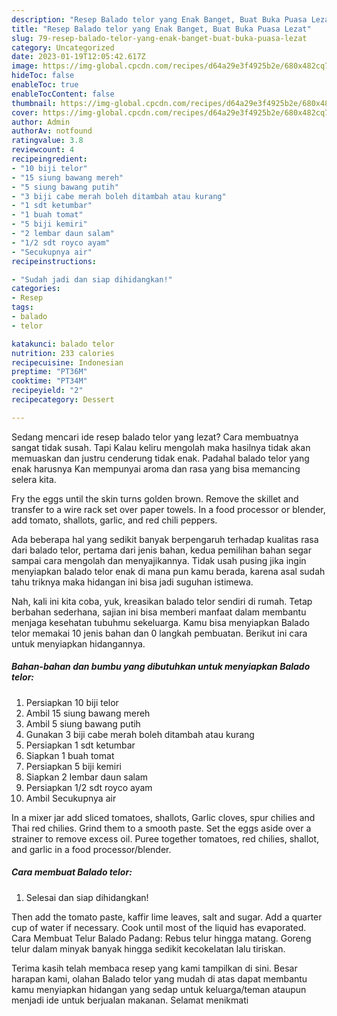 ```yaml
---
description: "Resep Balado telor yang Enak Banget, Buat Buka Puasa Lezat"
title: "Resep Balado telor yang Enak Banget, Buat Buka Puasa Lezat"
slug: 79-resep-balado-telor-yang-enak-banget-buat-buka-puasa-lezat
category: Uncategorized
date: 2023-01-19T12:05:42.617Z
image: https://img-global.cpcdn.com/recipes/d64a29e3f4925b2e/680x482cq70/balado-telor-foto-resep-utama.jpg
hideToc: false
enableToc: true
enableTocContent: false
thumbnail: https://img-global.cpcdn.com/recipes/d64a29e3f4925b2e/680x482cq70/balado-telor-foto-resep-utama.jpg
cover: https://img-global.cpcdn.com/recipes/d64a29e3f4925b2e/680x482cq70/balado-telor-foto-resep-utama.jpg
author: Admin
authorAv: notfound
ratingvalue: 3.8
reviewcount: 4
recipeingredient:
- "10 biji telor"
- "15 siung bawang mereh"
- "5 siung bawang putih"
- "3 biji cabe merah boleh ditambah atau kurang"
- "1 sdt ketumbar"
- "1 buah tomat"
- "5 biji kemiri"
- "2 lembar daun salam"
- "1/2 sdt royco ayam"
- "Secukupnya air"
recipeinstructions:

- "Sudah jadi dan siap dihidangkan!"
categories:
- Resep
tags:
- balado
- telor

katakunci: balado telor 
nutrition: 233 calories
recipecuisine: Indonesian
preptime: "PT36M"
cooktime: "PT34M"
recipeyield: "2"
recipecategory: Dessert

---
```



Sedang mencari ide resep balado telor yang lezat? Cara membuatnya sangat tidak susah. Tapi Kalau keliru mengolah maka hasilnya tidak akan memuaskan dan justru cenderung tidak enak. Padahal balado telor yang enak harusnya Kan mempunyai aroma dan rasa yang bisa memancing selera kita.


Fry the eggs until the skin turns golden brown. Remove the skillet and transfer to a wire rack set over paper towels. In a food processor or blender, add tomato, shallots, garlic, and red chili peppers.

Ada beberapa hal yang sedikit banyak berpengaruh terhadap kualitas rasa dari balado telor, pertama dari jenis bahan, kedua pemilihan bahan segar sampai cara mengolah dan menyajikannya. Tidak usah pusing jika ingin menyiapkan balado telor enak di mana pun kamu berada, karena asal sudah tahu triknya maka hidangan ini bisa jadi suguhan istimewa.


Nah, kali ini kita coba, yuk, kreasikan balado telor sendiri di rumah. Tetap berbahan sederhana, sajian ini bisa memberi manfaat dalam membantu menjaga kesehatan tubuhmu sekeluarga. Kamu bisa menyiapkan Balado telor memakai 10 jenis bahan dan 0 langkah pembuatan. Berikut ini cara untuk menyiapkan hidangannya.

<!--inarticleads1-->

##### Bahan-bahan dan bumbu yang dibutuhkan untuk menyiapkan Balado telor:

1. Persiapkan 10 biji telor
1. Ambil 15 siung bawang mereh
1. Ambil 5 siung bawang putih
1. Gunakan 3 biji cabe merah boleh ditambah atau kurang
1. Persiapkan 1 sdt ketumbar
1. Siapkan 1 buah tomat
1. Persiapkan 5 biji kemiri
1. Siapkan 2 lembar daun salam
1. Persiapkan 1/2 sdt royco ayam
1. Ambil Secukupnya air


In a mixer jar add sliced tomatoes, shallots, Garlic cloves, spur chilies and Thai red chilies. Grind them to a smooth paste. Set the eggs aside over a strainer to remove excess oil. Puree together tomatoes, red chilies, shallot, and garlic in a food processor/blender. 

<!--inarticleads2-->

##### Cara membuat Balado telor:


1. Selesai dan siap dihidangkan!

Then add the tomato paste, kaffir lime leaves, salt and sugar. Add a quarter cup of water if necessary. Cook until most of the liquid has evaporated. Cara Membuat Telur Balado Padang: Rebus telur hingga matang. Goreng telur dalam minyak banyak hingga sedikit kecokelatan lalu tiriskan. 

Terima kasih telah membaca resep yang kami tampilkan di sini. Besar harapan kami, olahan Balado telor yang mudah di atas dapat membantu kamu menyiapkan hidangan yang sedap untuk keluarga/teman ataupun menjadi ide untuk berjualan makanan. Selamat menikmati
